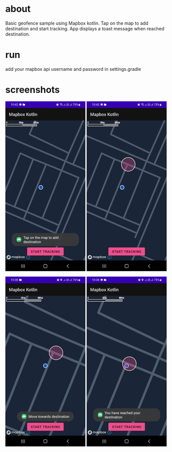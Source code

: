 # about
Basic geofence sample using Mapbox kotlin. Tap on the map to add destination and start tracking. App displays a toast message when reached destination.

# run
add your mapbox api username and password in settings.gradle

# screenshots
<p float="left">
  <img src="https://github.com/syedahmedjamil/basic-mapbox-geofence-kotlin/blob/main/blob/1.jpg" width="250"/>
  <img src="https://github.com/syedahmedjamil/basic-mapbox-geofence-kotlin/blob/main/blob/2.jpg" width="250"/>
</p>

<p float="left">
  <img src="https://github.com/syedahmedjamil/basic-mapbox-geofence-kotlin/blob/main/blob/3.jpg" width="250"/>
  <img src="https://github.com/syedahmedjamil/basic-mapbox-geofence-kotlin/blob/main/blob/4.jpg" width="250"/>
</p>
